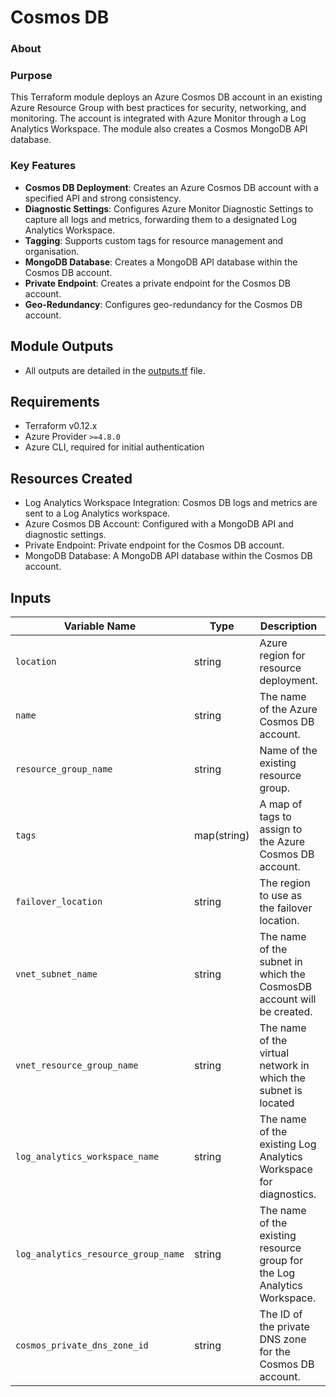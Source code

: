 # Cosmos DB

### About

### Purpose
This Terraform module deploys an Azure Cosmos DB account in an existing Azure Resource Group with best practices for security, networking, and monitoring. 
The account is integrated with Azure Monitor through a Log Analytics Workspace.
The module also creates a Cosmos MongoDB API database.

### Key Features
- **Cosmos DB Deployment**: Creates an Azure Cosmos DB account with a specified API and strong consistency.
- **Diagnostic Settings**: Configures Azure Monitor Diagnostic Settings to capture all logs and metrics, forwarding them to a designated Log Analytics Workspace.
- **Tagging**: Supports custom tags for resource management and organisation.
- **MongoDB Database**: Creates a MongoDB API database within the Cosmos DB account.
- **Private Endpoint**: Creates a private endpoint for the Cosmos DB account.
- **Geo-Redundancy**: Configures geo-redundancy for the Cosmos DB account.

## Module Outputs
- All outputs are detailed in the [outputs.tf](outputs.tf) file.

## Requirements
- Terraform v0.12.x
- Azure Provider `>=4.8.0`
- Azure CLI, required for initial authentication

## Resources Created
- Log Analytics Workspace Integration: Cosmos DB logs and metrics are sent to a Log Analytics workspace.
- Azure Cosmos DB Account: Configured with a MongoDB API and diagnostic settings.
- Private Endpoint: Private endpoint for the Cosmos DB account.
- MongoDB Database: A MongoDB API database within the Cosmos DB account.

## Inputs
| Variable Name                       | Type        | Description                                                              | Required | Default    |
|-------------------------------------|-------------|--------------------------------------------------------------------------|----------|------------|
| `location`                          | string      | Azure region for resource deployment.                                    | Yes      | `UK South` |
| `name`                              | string      | The name of the Azure Cosmos DB account.                                 | Yes      | N/A        |
| `resource_group_name`               | string      | Name of the existing resource group.                                     | Yes      | N/A        |
| `tags`                              | map(string) | A map of tags to assign to the Azure Cosmos DB account.                  | No       | `{}`       |
| `failover_location`                 | string      | The region to use as the failover location.                              | Yes      | UKWest     |
| `vnet_subnet_name`                  | string      | The name of the subnet in which the CosmosDB account will be created.    | Yes      | N/A        |
| `vnet_resource_group_name`          | string      | The name of the virtual network in which the subnet is located           | Yes      | N/A        |
| `log_analytics_workspace_name`      | string      | The name of the existing Log Analytics Workspace for diagnostics.        | Yes      | N/A        |
| `log_analytics_resource_group_name` | string      | The name of the existing resource group for the Log Analytics Workspace. | Yes      | N/A        |
| `cosmos_private_dns_zone_id`        | string      | The ID of the private DNS zone for the Cosmos DB account.                | Yes      | N/A        |

